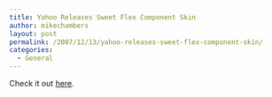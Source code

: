 ```yaml
---
title: Yahoo Releases Sweet Flex Component Skin
author: mikechambers
layout: post
permalink: /2007/12/13/yahoo-releases-sweet-flex-component-skin/
categories:
  - General
---
```



Check it out [here][1].

 [1]: http://www.yswfblog.com/blog/2007/12/13/yahoo-and-flex-feel-good-in-your-own-skin/